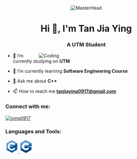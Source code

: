 <p align="center">
    <img src="https://i.pinimg.com/originals/08/5b/15/085b15988c914753984960ca035e3393.gif" alt="MasterHead">
</p>
<h1 align="center">Hi 👋, I'm Tan Jia Ying</h1>
<h3 align="center">A UTM Student</h3>
<img align="right" alt="Coding" width="400" src="https://static.myfigurecollection.net/upload/pictures/2023/08/28/3732630.gif">

- 🔭 I’m currently studying on **UTM**

- 🌱 I’m currently learning **Software Engineering Course**

- 💬 Ask me about **C++**

- 📫 How to reach me **tanjiaying0917@gmail.com**

<h3 align="left">Connect with me:</h3>
<p align="left">
<a href="https://instagram.com/jying0917" target="blank"><img align="center" src="https://raw.githubusercontent.com/rahuldkjain/github-profile-readme-generator/master/src/images/icons/Social/instagram.svg" alt="jying0917" height="30" width="40" /></a>
</p>

<h3 align="left">Languages and Tools:</h3>
<p align="left"> <a href="https://www.cprogramming.com/" target="_blank" rel="noreferrer"> <img src="https://raw.githubusercontent.com/devicons/devicon/master/icons/c/c-original.svg" alt="c" width="40" height="40"/> </a> <a href="https://www.w3schools.com/cpp/" target="_blank" rel="noreferrer"> <img src="https://raw.githubusercontent.com/devicons/devicon/master/icons/cplusplus/cplusplus-original.svg" alt="cplusplus" width="40" height="40"/> </a> </p>
